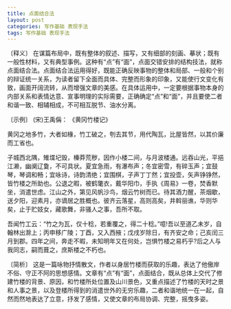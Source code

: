 ```yaml
---
title: 点面结合法
layout: post
categories: 写作基础 表现手法
tags: 写作基础 表现手法
---
```


〔释义〕 在谋篇布局中，既有整体的叙述、描写，又有细部的刻画、摹状；既有一般性材料，又有典型事例。这种有“点”有“面”，点面交错安排的结构技法，就称点面结合法。点面结合法运用得好，既能正确反映事物的整体和局部、一般和个别的辩证统一关系，为读者留下全面而具体、完整而形象的印象，又能使行文变化有致，画面开阔流转，从而增强文章的美感。在具体运用中，一定要根据事物本身的内部关系和表情达意、宣事明理的实际需要，正确确定“点”和“面”，并且要使二者和谐一致、相辅相成，不可相互脱节、油水分离。

〔示例〕 (宋)王禹偁： 《黄冈竹楼记》

黄冈之地多竹，大者如椽，竹工破之，刳去其节，用代陶瓦，比屋皆然，以其价廉而工省也。

子城西北隅，雉堞圮毁，榛莽荒秽，因作小楼二间，与月波楼通。远吞山光，平挹江濑，幽阒辽敻，不可具状。夏宜急雨，有瀑布声；冬宜密雪，有碎玉声；宜鼓琴，琴调和畅；宜咏诗，诗韵清绝；宜围棋，子声丁丁然；宜投壶，矢声铮铮然，皆竹楼之所助也。公退之暇，被鹤氅衣，戴华阳巾，手执《周易》一卷，焚香默坐，消遣世虑。江山之外，第见风帆沙鸟，烟云竹树而已。待其酒力醒，茶烟歇，送夕阳，迎素月，亦谪居之胜概也。彼齐云落星，高则高矣，井斡丽谯，华则华矣，止于贮妓女，藏歌舞，非骚人之事，吾所不取。

吾闻竹工云：“竹之为瓦，仅十稔，若重覆之，得二十稔。”噫!吾以至道乙未岁，自翰林出滁上；丙申移广陵；丁酉，又入西掖；戊戌岁除日，有齐安之命；己亥闰三月到郡。四年之间，奔走不暇，未知明年又在何处，岂惧竹楼之易朽乎?后之人与我同志，嗣而葺之，庶斯楼之不朽也。

〔简析〕 这是一篇咏物抒情散文，作者以身居竹楼而获取的乐趣，表达了他傲岸不俗、守正不阿的思想感情。文章有“点”有“面”，点面结合，既从总体上交代了修建竹楼的背景、原因，和竹楼所处位置及山川景色，又重点描述了竹楼的天时之景和人事之景，以及登楼所得到的消遣世外的无穷乐趣，二者和谐地统一在一起，自然而然地表达了立意，抒发了感情，又使文章的布局协调、完整，摇曳多姿。 